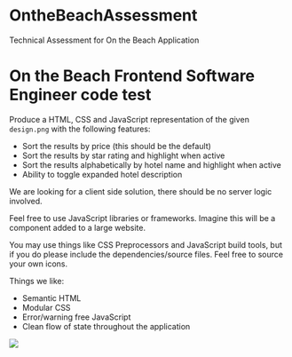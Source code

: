 # OntheBeachAssessment
Technical Assessment for On the Beach Application

# On the Beach Frontend Software Engineer code test

Produce a HTML, CSS and JavaScript representation of the given `design.png` with the following features:

- Sort the results by price (this should be the default)
- Sort the results by star rating and highlight when active
- Sort the results alphabetically by hotel name and highlight when active
- Ability to toggle expanded hotel description

We are looking for a client side solution, there should be no server logic involved.

Feel free to use JavaScript libraries or frameworks. Imagine this will be a component added to a large website.

You may use things like CSS Preprocessors and JavaScript build tools, but if you do please include the dependencies/source files.
Feel free to source your own icons.

Things we like:

- Semantic HTML
- Modular CSS
- Error/warning free JavaScript
- Clean flow of state throughout the application

![](design.png)
